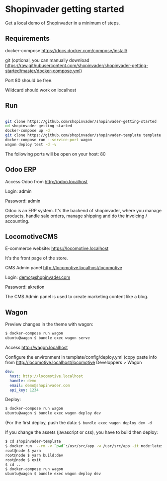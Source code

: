 # Shopinvader getting started

Get a local demo of Shopinvader in a minimum of steps.

## Requirements

docker-compose https://docs.docker.com/compose/install/

git (optional, you can manually download https://raw.githubusercontent.com/shopinvader/shopinvader-getting-started/master/docker-compose.yml)

Port 80 should be free.

Wildcard should work on localhost


## Run


```bash

git clone https://github.com/shopinvader/shopinvader-getting-started
cd shopinvader-getting-started
docker-compose up -d
git clone https://github.com/shopinvader/shopinvader-template template
docker-compose run --service-port wagon
wagon deploy test -d -v
```

The following ports will be open on your host: 80


## Odoo ERP

Access Odoo from http://odoo.localhost

Login: admin

Password: admin

Odoo is an ERP system. It's the backend of shopinvader, where you manage products, handle sale orders, manage shipping and do the invoicing / accounting.

## LocomotiveCMS

E-commerce website: https://locomotive.localhost

It's the front page of the store.

CMS Admin panel http://locomotive.localhost/locomotive

Login: demo@shopinvader.com

Password: akretion

The CMS Admin panel is used to create marketing content like a blog.

## Wagon

Preview changes in the theme with wagon:

```sh
$ docker-compose run wagon
ubuntu@wagon $ bundle exec wagon serve 
```
Access http://wagon.localhost

Configure the environment in template/config/deploy.yml
(copy paste info from http://locomotive.localhost/locomotive Developpers > Wagon

```yaml
dev:
  host: http://locomotive.localhost
  handle: demo
  email: demo@shopinvader.com
  api_key: 1234
  ``` 

Deploy:
```sh
$ docker-compose run wagon
ubuntu@wagon $ bundle exec wagon deploy dev
```
(For the first deploy, push the data: `$ bundle exec wagon deploy dev -d` 

If you change the assets (javascript or css), you have to build then deploy:
```sh
$ cd shopinvader-template
$ docker run  --rm -v `pwd`:/usr/src/app -w /usr/src/app -it node:latest bash
root@node $ yarn
root@node $ yarn build:dev
root@node $ exit
$ cd ..
$ docker-compose run wagon
ubuntu@wagon $ bundle exec wagon deploy dev
```
